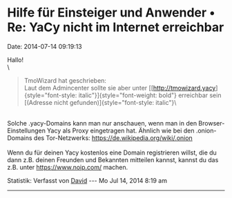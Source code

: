 Hilfe für Einsteiger und Anwender • Re: YaCy nicht im Internet erreichbar
=========================================================================

Date: 2014-07-14 09:19:13

Hallo!\
\

> <div>
>
> TmoWizard hat geschrieben:\
> Laut dem Admincenter sollte sie aber unter
> [[<http://tmowizard.yacy>]{style="font-style: italic"}]{style="font-weight: bold"}
> erreichbar sein [(Adresse nicht
> gefunden)]{style="font-style: italic"}\
>
> </div>

\
Solche .yacy-Domains kann man nur anschauen, wenn man in den
Browser-Einstellungen Yacy als Proxy eingetragen hat. Ähnlich wie bei
den .onion-Domains des Tor-Netzwerks:
<https://de.wikipedia.org/wiki/.onion>\
\
Wenn du für deinen Yacy kostenlos eine Domain registrieren willst, die
du dann z.B. deinen Freunden und Bekannten mitteilen kannst, kannst du
das z.B. unter <https://www.noip.com/> machen.

Statistik: Verfasst von
[David](http://forum.yacy-websuche.de/memberlist.php?mode=viewprofile&u=8887)
--- Mo Jul 14, 2014 8:19 am

------------------------------------------------------------------------
